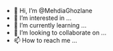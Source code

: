 - 👋 Hi, I’m @MehdiaGhozlane
- 👀 I’m interested in ...
- 🌱 I’m currently learning ...
- 💞️ I’m looking to collaborate on ...
- 📫 How to reach me ...

<!---
MehdiaGhozlane/MehdiaGhozlane is a ✨ special ✨ repository because its `README.md` (this file) appears on your GitHub profile.
You can click the Preview link to take a look at your changes.
--->
